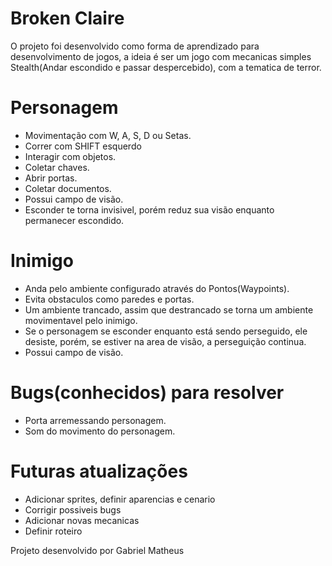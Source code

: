 # Broken Claire
O projeto foi desenvolvido como forma de aprendizado para desenvolvimento de jogos, a ideia é ser um jogo com mecanicas simples Stealth(Andar escondido e passar despercebido), com a tematica de terror.

# Personagem
* Movimentação com W, A, S, D ou Setas.
* Correr com SHIFT esquerdo
* Interagir com objetos.
* Coletar chaves.
* Abrir portas.
* Coletar documentos.
* Possui campo de visão.
* Esconder te torna invisivel, porém reduz sua visão enquanto permanecer escondido.

# Inimigo
* Anda pelo ambiente configurado através do Pontos(Waypoints).
* Evita obstaculos como paredes e portas.
* Um ambiente trancado, assim que destrancado se torna um ambiente movimentavel pelo inimigo.
* Se o personagem se esconder enquanto está sendo perseguido, ele desiste, porém, se estiver na area de visão, a perseguição continua.
* Possui campo de visão.

# Bugs(conhecidos) para resolver
* Porta arremessando personagem.
* Som do movimento do personagem.

# Futuras atualizações
* Adicionar sprites, definir aparencias e cenario
* Corrigir possiveis bugs
* Adicionar novas mecanicas
* Definir roteiro

Projeto desenvolvido por Gabriel Matheus
